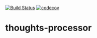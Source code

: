 [![Build Status](https://travis-ci.com/JudithBrener/cortex.svg?branch=master)](https://travis-ci.com/JudithBrener/cortex)
[![codecov](https://codecov.io/gh/JudithBrener/cortex/branch/master/graph/badge.svg)](https://codecov.io/gh/JudithBrener/cortex)
# thoughts-processor